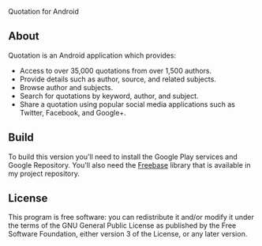 Quotation for Android

## About
Quotation is an Android application which provides:

 - Access to over 35,000 quotations from over 1,500 authors.
 - Provide details such as author, source, and related subjects.
 - Browse author and subjects.
 - Search for quotations by keyword, author, and subject.
 - Share a quotation using popular social media applications such as Twitter, Facebook, and Google+.

## Build
To build this version you'll need to install the Google Play services and Google Repository. You'll also need the [Freebase](https://github.com/bwgz/freebase) library that is available in my project repository.

## License
This program is free software: you can redistribute it and/or modify it under the terms of the GNU General Public License as published by the Free Software Foundation, either version 3 of the License, or any later version.
